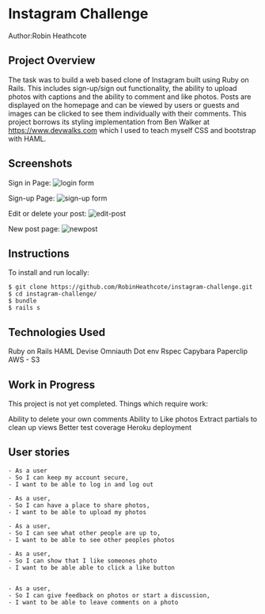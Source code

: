 Instagram Challenge
===================

Author:Robin Heathcote

Project Overview
-------

The task was to build a web based clone of Instagram built using Ruby on Rails. This includes sign-up/sign out functionality, the ability to upload photos with captions and the ability to comment and like photos. Posts are displayed on the homepage and can be viewed by users or guests and images can be clicked to see them individually with their comments. This project borrows its styling implementation from Ben Walker at https://www.devwalks.com which I used to teach myself CSS and bootstrap with HAML.

Screenshots
-------

Sign in Page:
![login form](https://www.dropbox.com/s/7f1mwhb9688gxea/Screen%20Shot%202016-05-31%20at%2008.54.12.png?raw=1)

Sign-up Page:
![sign-up form](https://www.dropbox.com/s/9faxz4cker6euvp/Screen%20Shot%202016-05-31%20at%2008.54.23.png?raw=1)

Edit or delete your post:
![edit-post](https://www.dropbox.com/s/oliiozadajahd9u/Screen%20Shot%202016-05-31%20at%2008.55.26.png?raw=1)

New post page:
![newpost](https://www.dropbox.com/s/secbased1zoqepd/Screen%20Shot%202016-05-31%20at%2009.00.42.png?raw=1)

Instructions
-------

To install and run locally:

```
$ git clone https://github.com/RobinHeathcote/instagram-challenge.git
$ cd instagram-challenge/
$ bundle
$ rails s
```

Technologies Used
-------

Ruby on Rails
HAML
Devise
Omniauth
Dot env
Rspec
Capybara
Paperclip
AWS - S3

Work in Progress
-------

This project is not yet completed. Things which require work:

Ability to delete your own comments
Ability to Like photos
Extract partials to clean up views
Better test coverage
Heroku deployment

User stories
-------

```
- As a user
- So I can keep my account secure,
- I want to be able to log in and log out

- As a user,
- So I can have a place to share photos,
- I want to be able to upload my photos

- As a user,
- So I can see what other people are up to,
- I want to be able to see other peoples photos

- As a user,
- So I can show that I like someones photo
- I want to be able able to click a like button


- As a user,
- So I can give feedback on photos or start a discussion,
- I want to be able to leave comments on a photo
```
